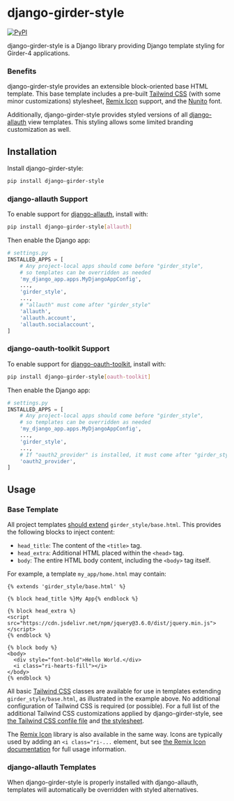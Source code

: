 # django-girder-style
[![PyPI](https://img.shields.io/pypi/v/django-girder-style)](https://pypi.org/project/django-girder-style/)

django-girder-style is a Django library providing
Django template styling for Girder-4 applications.

### Benefits
django-girder-style provides an extensible block-oriented base HTML template.
This base template includes
a pre-built [Tailwind CSS](https://tailwindcss.com/) (with some minor customizations) stylesheet,
[Remix Icon](https://remixicon.com/) support,
and the [Nunito](https://fonts.google.com/specimen/Nunito) font.

Additionally, django-girder-style provides styled versions of all
[django-allauth](https://django-allauth.readthedocs.io/) view templates.
This styling allows some limited branding customization as well.

## Installation
Install django-girder-style:
```bash
pip install django-girder-style
```

### django-allauth Support
To enable support for [django-allauth](https://django-allauth.readthedocs.io/),
install with:
```bash
pip install django-girder-style[allauth]
```

Then enable the Django app:
```python
# settings.py
INSTALLED_APPS = [
    # Any project-local apps should come before "girder_style",
    # so templates can be overridden as needed
    'my_django_app.apps.MyDjangoAppConfig',
    ...,
    'girder_style',
    ...,
    # "allauth" must come after "girder_style"
    'allauth',
    'allauth.account',
    'allauth.socialaccount',
]
```

### django-oauth-toolkit Support
To enable support for [django-oauth-toolkit](https://django-oauth-toolkit.readthedocs.io/),
install with:
```bash
pip install django-girder-style[oauth-toolkit]
```

Then enable the Django app:
```python
# settings.py
INSTALLED_APPS = [
    # Any project-local apps should come before "girder_style",
    # so templates can be overridden as needed
    'my_django_app.apps.MyDjangoAppConfig',
    ...,
    'girder_style',
    ...,
    # If "oauth2_provider" is installed, it must come after "girder_style"
    'oauth2_provider',
]
```

## Usage
### Base Template
All project templates
[should extend](https://docs.djangoproject.com/en/3.1/ref/templates/language/#template-inheritance)
`girder_style/base.html`.
This provides the following blocks to inject content:
* `head_title`: The content of the `<title>` tag.
* `head_extra`: Additional HTML placed within the `<head>` tag.
* `body`: The entire HTML body content, including the `<body>` tag itself.

For example, a template `my_app/home.html` may contain:
```django
{% extends 'girder_style/base.html' %}

{% block head_title %}My App{% endblock %}

{% block head_extra %}
<script src="https://cdn.jsdelivr.net/npm/jquery@3.6.0/dist/jquery.min.js"></script>
{% endblock %}

{% block body %}
<body>
  <div style="font-bold">Hello World.</div>
  <i class="ri-hearts-fill"></i>
</body>
{% endblock %}
```

All basic [Tailwind CSS](https://tailwindcss.com/) classes are available for use in templates
extending `girder_style/base.html`, as illustrated in the example above.
No additional configuration of Tailwind CSS is required (or possible).
For a full list of the additional Tailwind CSS customizations applied by django-girder-style,
see [the Tailwind CSS confile file](tailwind/tailwind.config.js) and
[the stylesheet](tailwind/src/styles.scss).

The [Remix Icon](https://remixicon.com/) library is also available in the same way.
Icons are typically used by adding an `<i class="ri-...` element, but see
[the Remix Icon documentation](https://github.com/Remix-Design/remixicon#use) for full usage
information.

### django-allauth Templates
When django-girder-style is properly installed with django-allauth, templates will automatically
be overridden with styled alternatives.
